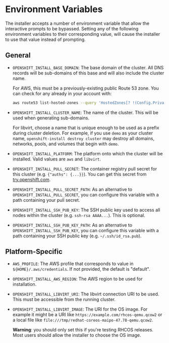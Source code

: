 # Environment Variables

The installer accepts a number of environment variable that allow the interactive prompts to be bypassed. Setting any of the following environment variables to their corresponding value, will cause the installer to use that value instead of prompting.

## General

* `OPENSHIFT_INSTALL_BASE_DOMAIN`:
    The base domain of the cluster.
    All DNS records will be sub-domains of this base and will also include the cluster name.

    For AWS, this must be a previously-existing public Route 53 zone.  You can check for any already in your account with:

    ```sh
    aws route53 list-hosted-zones --query 'HostedZones[? !(Config.PrivateZone)].Name' --output text
    ```

* `OPENSHIFT_INSTALL_CLUSTER_NAME`:
     The name of the cluster.
     This will be used when generating sub-domains.

     For libvirt, choose a name that is unique enough to be used as a prefix during cluster deletion.
     For example, if you use `demo` as your cluster name, `openshift-install destroy cluster` may destroy all domains, networks, pools, and volumes that begin with `demo`.
* `OPENSHIFT_INSTALL_PLATFORM`:
     The platform onto which the cluster will be installed.
     Valid values are `aws` and `libvirt`.
* `OPENSHIFT_INSTALL_PULL_SECRET`:
     The container registry pull secret for this cluster (e.g. `{"auths": {...}}`).
     You can get this secret from [try.openshift.com](https://try.openshift.com).
* `OPENSHIFT_INSTALL_PULL_SECRET_PATH`:
     As an alternative to `OPENSHIFT_INSTALL_PULL_SECRET`, you can configure this variable with a path containing your pull secret.
* `OPENSHIFT_INSTALL_SSH_PUB_KEY`:
     The SSH public key used to access all nodes within the cluster (e.g. `ssh-rsa AAAA...`).
     This is optional.
* `OPENSHIFT_INSTALL_SSH_PUB_KEY_PATH`:
     As an alternative to `OPENSHIFT_INSTALL_SSH_PUB_KEY`, you can configure this variable with a path containing your SSH public key (e.g. `~/.ssh/id_rsa.pub`).

## Platform-Specific

* `AWS_PROFILE`:
    The AWS profile that corresponds to value in `${HOME}/.aws/credentials`.  If not provided, the default is "default".
* `OPENSHIFT_INSTALL_AWS_REGION`:
    The AWS region to be used for installation.
* `OPENSHIFT_INSTALL_LIBVIRT_URI`:
    The libvirt connection URI to be used.
    This must be accessible from the running cluster.
* `OPENSHIFT_INSTALL_LIBVIRT_IMAGE`:
    The URI for the OS image.
    For example it might be a URI like `https://example.com/rhcos-qemu.qcow2` or a local file like `file:///tmp/redhat-coreos-maipo-47.78-qemu.qcow2`.

    **Warning**: you should only set this if you're testing RHCOS releases.
    Most users should allow the installer to choose the OS image.
